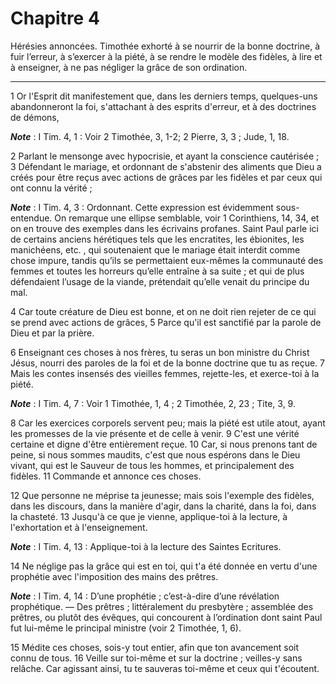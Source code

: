 # Chapitre 4

Hérésies annoncées.
Timothée exhorté à se nourrir de la bonne doctrine, à fuir l’erreur, à s’exercer à la piété, à se rendre le modèle des fidèles, à lire et à enseigner, à ne pas négliger la grâce de son ordination.

***

1 Or l'Esprit dit manifestement que, dans les derniers temps, quelques-uns abandonneront la foi, s'attachant à des esprits d'erreur, et à des doctrines de démons,

***Note*** :  I Tim. 4, 1 : Voir 2 Timothée, 3, 1-2; 2 Pierre, 3, 3 ; Jude, 1, 18.

2 Parlant le mensonge avec hypocrisie, et ayant la conscience cautérisée ; 3 Défendant le mariage, et ordonnant de s'abstenir des aliments que Dieu a créés pour être reçus avec actions de grâces par les fidèles et par ceux qui ont connu la vérité ;

***Note*** :  I Tim. 4, 3 : Ordonnant. Cette expression est évidemment sous-entendue. On remarque une ellipse semblable, voir 1 Corinthiens, 14, 34, et on en trouve des exemples dans les écrivains profanes. Saint Paul parle ici de certains anciens hérétiques tels que les encratites, les ébionites, les manichéens, etc. , qui soutenaient que le mariage était interdit comme chose impure, tandis qu’ils se permettaient eux-mêmes la communauté des femmes et toutes les horreurs qu’elle entraîne à sa suite ; et qui de plus défendaient l’usage de la viande, prétendait qu’elle venait du principe du mal.

4 Car toute créature de Dieu est bonne, et on ne doit rien rejeter de ce qui se prend avec actions de grâces, 5 Parce qu'il est sanctifié par la parole de Dieu et par la prière.


6 Enseignant ces choses à nos frères, tu seras un bon ministre du Christ Jésus, nourri des paroles de la foi et de la bonne doctrine que tu as reçue. 7 Mais les contes insensés des vieilles femmes, rejette-les, et exerce-toi à la piété.

***Note*** :  I Tim. 4, 7 : Voir 1 Timothée, 1, 4 ; 2 Timothée, 2, 23 ; Tite, 3, 9.

8 Car les exercices corporels servent peu; mais la piété est utile atout, ayant les promesses de la vie présente et de celle à venir. 9 C'est une vérité certaine et digne d'être entièrement reçue. 10 Car, si nous prenons tant de peine, si nous sommes maudits, c'est que nous espérons dans le Dieu vivant, qui est le Sauveur de tous les hommes, et principalement des fidèles. 11 Commande et annonce ces choses.


12 Que personne ne méprise ta jeunesse; mais sois l'exemple des fidèles, dans les discours, dans la manière d'agir, dans la charité, dans la foi, dans la chasteté. 13 Jusqu'à ce que je vienne, applique-toi à la lecture, à l'exhortation et à l'enseignement.

***Note*** :  I Tim. 4, 13 : Applique-toi à la lecture des Saintes Ecritures.

14 Ne néglige pas la grâce qui est en toi, qui t'a été donnée en vertu d'une prophétie avec l'imposition des mains des prêtres.

***Note*** :  I Tim. 4, 14 : D’une prophétie ; c’est-à-dire d’une révélation prophétique. ― Des prêtres ; littéralement du presbytère ; assemblée des prêtres, ou plutôt des évêques, qui concourent à l’ordination dont saint Paul fut lui-même le principal ministre (voir 2 Timothée, 1, 6).

15 Médite ces choses, sois-y tout entier, afin que ton avancement soit connu de tous. 16 Veille sur toi-même et sur la doctrine ; veilles-y sans relâche. Car agissant ainsi, tu te sauveras toi-même et ceux qui t'écoutent.

